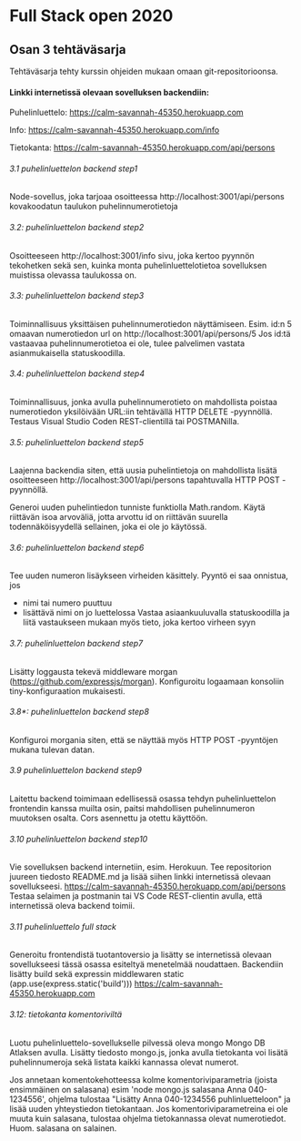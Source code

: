 # Full Stack open 2020
## Osan 3 tehtäväsarja

Tehtäväsarja tehty kurssin ohjeiden mukaan omaan git-repositorioonsa.

#### Linkki internetissä olevaan sovelluksen backendiin:

Puhelinluettelo: https://calm-savannah-45350.herokuapp.com

Info: https://calm-savannah-45350.herokuapp.com/info

Tietokanta: https://calm-savannah-45350.herokuapp.com/api/persons 

###### 3.1 puhelinluettelon backend step1
Node-sovellus, joka tarjoaa osoitteessa http://localhost:3001/api/persons kovakoodatun taulukon puhelinnumerotietoja

###### 3.2: puhelinluettelon backend step2
Osoitteeseen http://localhost:3001/info sivu, joka kertoo pyynnön tekohetken sekä sen, kuinka monta puhelinluettelotietoa sovelluksen muistissa olevassa taulukossa on.

###### 3.3: puhelinluettelon backend step3
Toiminnallisuus yksittäisen puhelinnumerotiedon näyttämiseen. 
Esim. id:n 5 omaavan numerotiedon url on http://localhost:3001/api/persons/5
Jos id:tä vastaavaa puhelinnumerotietoa ei ole, tulee palvelimen vastata asianmukaisella statuskoodilla.

###### 3.4: puhelinluettelon backend step4
Toiminnallisuus, jonka avulla puhelinnumerotieto on mahdollista poistaa numerotiedon yksilöivään URL:iin tehtävällä HTTP DELETE -pyynnöllä.
Testaus Visual Studio Coden REST-clientillä tai POSTMANilla.

###### 3.5: puhelinluettelon backend step5
Laajenna backendia siten, että uusia puhelintietoja on mahdollista lisätä osoitteeseen http://localhost:3001/api/persons tapahtuvalla HTTP POST -pyynnöllä.

Generoi uuden puhelintiedon tunniste funktiolla Math.random. Käytä riittävän isoa arvoväliä, jotta arvottu id on riittävän suurella todennäköisyydellä sellainen, joka ei ole jo käytössä.

###### 3.6: puhelinluettelon backend step6
Tee uuden numeron lisäykseen virheiden käsittely. Pyyntö ei saa onnistua, jos
- nimi tai numero puuttuu
- lisättävä nimi on jo luettelossa
Vastaa asiaankuuluvalla statuskoodilla ja liitä vastaukseen mukaan myös tieto, joka kertoo virheen syyn

###### 3.7: puhelinluettelon backend step7
Lisätty loggausta tekevä middleware morgan (https://github.com/expressjs/morgan). 
Konfiguroitu logaamaan konsoliin tiny-konfiguraation mukaisesti.

###### 3.8*: puhelinluettelon backend step8
Konfiguroi morgania siten, että se näyttää myös HTTP POST -pyyntöjen mukana tulevan datan.

###### 3.9 puhelinluettelon backend step9
Laitettu backend toimimaan edellisessä osassa tehdyn puhelinluettelon frontendin kanssa muilta osin, paitsi mahdollisen puhelinnumeron muutoksen osalta.
Cors asennettu ja otettu käyttöön.

###### 3.10 puhelinluettelon backend step10
Vie sovelluksen backend internetiin, esim. Herokuun.
Tee repositorion juureen tiedosto README.md ja lisää siihen linkki internetissä olevaan sovellukseesi.
https://calm-savannah-45350.herokuapp.com/api/persons
Testaa selaimen ja postmanin tai VS Code REST-clientin avulla, että internetissä oleva backend toimii.

###### 3.11 puhelinluettelo full stack
Generoitu frontendistä tuotantoversio ja lisätty se internetissä olevaan sovellukseesi tässä osassa esiteltyä menetelmää noudattaen.
Backendiin lisätty build sekä expressin middlewaren static (app.use(express.static('build')))
https://calm-savannah-45350.herokuapp.com 

###### 3.12: tietokanta komentoriviltä
Luotu puhelinluettelo-sovellukselle pilvessä oleva mongo Mongo DB Atlaksen avulla.
Lisätty tiedosto mongo.js, jonka avulla tietokanta voi lisätä puhelinnumeroja sekä listata kaikki kannassa olevat numerot.

Jos annetaan komentokehotteessa kolme komentoriviparametria (joista ensimmäinen on salasana) esim 'node mongo.js salasana Anna 040-1234556',
ohjelma tulostaa "Lisätty Anna 040-1234556 puhlinluetteloon" ja lisää uuden yhteystiedon tietokantaan.
Jos komentoriviparametreina ei ole muuta kuin salasana, tulostaa ohjelma tietokannassa olevat numerotiedot.
Huom. salasana on salainen.

